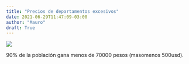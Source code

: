 ```yaml
---
title: "Precios de departamentos excesivos"
date: 2021-06-29T11:47:09-03:00
author: "Mauro"
draft: True
---
```


![](/images/example.jpg)

90% de la población gana menos de 70000 pesos (masomenos 500usd).
